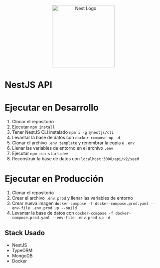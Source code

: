 <p align="center">
  <a href="http://nestjs.com/" target="blank"><img src="https://nestjs.com/img/logo-small.svg" width="200" alt="Nest Logo" /></a>
</p>

[circleci-image]: https://img.shields.io/circleci/build/github/nestjs/nest/master?token=abc123def456
[circleci-url]: https://circleci.com/gh/nestjs/nest

# NestJS API

# Ejecutar en Desarrollo
1. Clonar el repositorio
2. Ejecutar `npm install`
3. Tener NestJS CLI instalado `npm i -g @nestjs/cli`
4. Levantar la base de datos con `docker-compose up -d`
5. Clonar el archivo `.env.template` y renombrar la copia a `.env`
6. Llenar las variables de entorno en el archivo `.env`
7. Ejecutar `npm run start:dev`
8. Reconstruir la base de datos con `localhost:3000/api/v2/seed`

# Ejecutar en Producción
1. Clonar el repositorio
2. Crear el archivo `.env.prod` y llenar las variables de entorno
3. Crear nueva imagen `docker-compose -f docker-compose.prod.yaml --env-file .env.prod up --build`
4. Levantar la base de datos con `docker-compose -f docker-compose.prod.yaml --env-file .env.prod up -d`

## Stack Usado
- NestJS
- TypeORM
- MongoDB
- Docker
